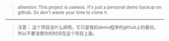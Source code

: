 > attention:
> This project is useless. It's just a personal demo backup on github.
> So don't waste your time to clone it.

-------------------

> 注意：
> 这个项目没什么卵用，它只是我的demo程序的github上的备份。
> 所以不要浪费你的时间在这个项目上面。